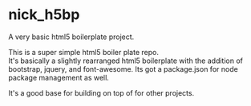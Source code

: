 # nick_h5bp
A very basic html5 boilerplate project.

This is a super simple html5 boiler plate repo.  
It's basically a  slightly rearranged html5 boilerplate with the addition of bootstrap, jquery, and font-awesome.
Its got a package.json for node package management as well.


It's a good base for building on top of for other projects.  
